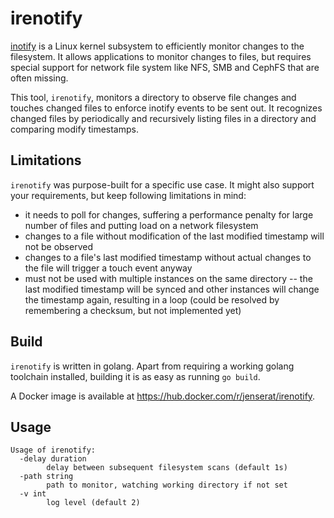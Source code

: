 # irenotify

[inotify](https://en.wikipedia.org/wiki/Inotify) is a Linux kernel subsystem to efficiently monitor changes to the filesystem. It allows applications to monitor changes to files, but requires special support for network file system like NFS, SMB and CephFS that are often missing.

This tool, `irenotify`, monitors a directory to observe file changes and touches changed files to enforce inotify events to be sent out. It recognizes changed files by periodically and recursively listing files in a directory and comparing modify timestamps.

## Limitations

`irenotify` was purpose-built for a specific use case. It might also support your requirements, but keep following limitations in mind:

- it needs to poll for changes, suffering a performance penalty for large number of files and putting load on a network filesystem
- changes to a file without modification of the last modified timestamp will not be observed
- changes to a file's last modified timestamp without actual changes to the file will trigger a touch event anyway
- must not be used with multiple instances on the same directory -- the last modified timestamp will be synced and other instances will change the timestamp again, resulting in a loop (could be resolved by remembering a checksum, but not implemented yet)

## Build

`irenotify` is written in golang. Apart from requiring a working golang toolchain installed, building it is as easy as running `go build`.

A Docker image is available at <https://hub.docker.com/r/jenserat/irenotify>.

## Usage

```angular2html
Usage of irenotify:
  -delay duration
        delay between subsequent filesystem scans (default 1s)
  -path string
        path to monitor, watching working directory if not set
  -v int
        log level (default 2)
```